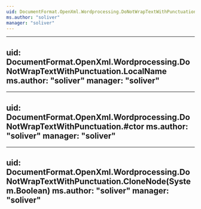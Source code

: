 ```yaml
---
uid: DocumentFormat.OpenXml.Wordprocessing.DoNotWrapTextWithPunctuation
ms.author: "soliver"
manager: "soliver"
---
```


---
uid: DocumentFormat.OpenXml.Wordprocessing.DoNotWrapTextWithPunctuation.LocalName
ms.author: "soliver"
manager: "soliver"
---

---
uid: DocumentFormat.OpenXml.Wordprocessing.DoNotWrapTextWithPunctuation.#ctor
ms.author: "soliver"
manager: "soliver"
---

---
uid: DocumentFormat.OpenXml.Wordprocessing.DoNotWrapTextWithPunctuation.CloneNode(System.Boolean)
ms.author: "soliver"
manager: "soliver"
---
